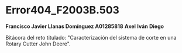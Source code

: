 # Error404_F2003B.503
**Francisco Javier Llanas Domínguez A01285818**
**Axel**
**Iván**
**Diego**

Bitácora del reto titulado: "Caracterización del sistema de corte en una Rotary Cutter John Deere".
